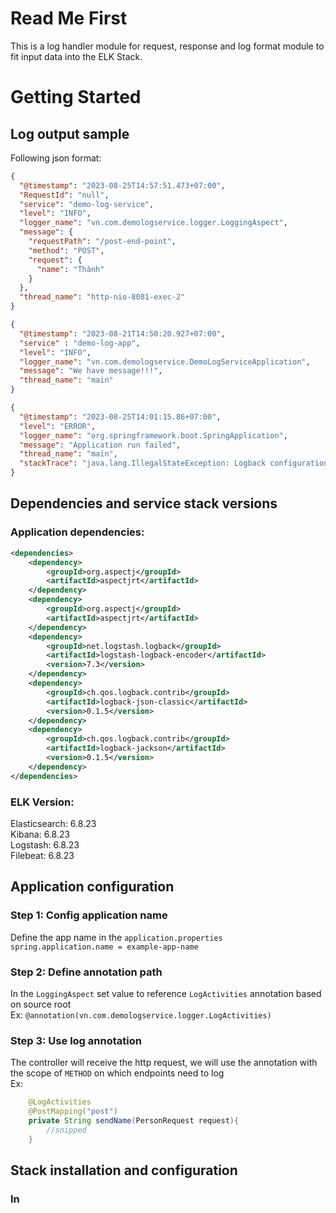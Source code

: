 # Read Me First

This is a log handler module for request, response and log format module to fit input data into the ELK Stack.

# Getting Started

## Log output sample

Following json format:
```json
{
  "@timestamp": "2023-08-25T14:57:51.473+07:00",
  "RequestId": "null",
  "service": "demo-log-service",
  "level": "INFO",
  "logger_name": "vn.com.demologservice.logger.LoggingAspect",
  "message": {
    "requestPath": "/post-end-point",
    "method": "POST",
    "request": {
      "name": "Thành"
    }
  },
  "thread_name": "http-nio-8081-exec-2"
}
```

```json
{
  "@timestamp": "2023-08-21T14:50:20.927+07:00",
  "service" : "demo-log-app",
  "level": "INFO",
  "logger_name": "vn.com.demologservice.DemoLogServiceApplication",
  "message": "We have message!!!",
  "thread_name": "main"
}
```

```json
{
  "@timestamp": "2023-08-25T14:01:15.86+07:00",
  "level": "ERROR",
  "logger_name": "org.springframework.boot.SpringApplication",
  "message": "Application run failed",
  "thread_name": "main",
  "stackTrace": "java.lang.IllegalStateException: Logback configuration error detected: \r\nERROR in net.logstash.logback.composite.loggingevent.LoggingEventPatternJsonProvider@f5958c9 - Invalid [pattern]: pattern is not a valid JSON object net.logstash.logback.pattern.AbstractJsonPatternParser$JsonPatternException: pattern is not a valid JSON object etc"
}
```

## Dependencies and service stack versions

### Application dependencies:

```xml
<dependencies>
    <dependency>
        <groupId>org.aspectj</groupId>
        <artifactId>aspectjrt</artifactId>
    </dependency>
    <dependency>
        <groupId>org.aspectj</groupId>
        <artifactId>aspectjrt</artifactId>
    </dependency>
    <dependency>
        <groupId>net.logstash.logback</groupId>
        <artifactId>logstash-logback-encoder</artifactId>
        <version>7.3</version>
    </dependency>
    <dependency>
        <groupId>ch.qos.logback.contrib</groupId>
        <artifactId>logback-json-classic</artifactId>
        <version>0.1.5</version>
    </dependency>
    <dependency>
        <groupId>ch.qos.logback.contrib</groupId>
        <artifactId>logback-jackson</artifactId>
        <version>0.1.5</version>
    </dependency>
</dependencies>
```

### ELK Version:

Elasticsearch: 6.8.23 <br>
Kibana: 6.8.23 <br>
Logstash: 6.8.23 <br>
Filebeat: 6.8.23

## Application configuration

### Step 1: Config application name

Define the app name in the <code>application.properties</code>
<code> spring.application.name = example-app-name </code>

### Step 2: Define annotation path

In the <code>LoggingAspect</code> set value to reference <code>LogActivities</code> annotation based on source root <br>
Ex: <code>@annotation(vn.com.demologservice.logger.LogActivities)</code>

### Step 3: Use log annotation

The controller will receive the http request, we will use the annotation with the scope of `METHOD` on which endpoints
need to log <br>
Ex:
```java
    @LogActivities
    @PostMapping("post")
    private String sendName(PersonRequest request){
        //snipped
    }
```

## Stack installation and configuration
### In

